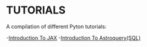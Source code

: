 # TUTORIALS
A compilation of different Pyton tutorials:

-[Introduction To JAX](Tutorials/Intro-To-JAX)
-[Introduction To Astroquery(SQL)](Tutorials/Introduction-to-SQL/)
